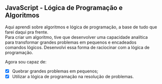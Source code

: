 ## JavaScript - Lógica de Programação e Algoritmos

Aqui aprendi sobre algoritmos e lógica de programação, a base de tudo que farei daqui pra frente.<br>
Para criar um algoritmo, tive que desenvolver uma capacidade analítica para transformar grandes problemas em pequenos e encadeados comandos lógicos. Desenvolvi essa forma de raciocinar com a lógica de programação.

Agora sou capaz de:
- [x] Quebrar grandes problemas em pequenos;
- [x] Utilizar a lógica de programação na resolução de problemas.
